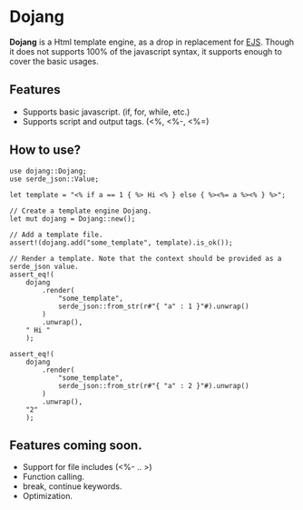 # Dojang

[crates.io]: https://crates.io/crates/dojang

**Dojang** is a Html template engine, as a drop in replacement for [EJS](https://ejs.co/). Though it does not supports 100% of the javascript syntax, it supports enough to cover the basic usages.

## Features

* Supports basic javascript. (if, for, while, etc.)
* Supports script and output tags. (<%, <%-, <%=)

## How to use?

```
use dojang::Dojang;
use serde_json::Value;

let template = "<% if a == 1 { %> Hi <% } else { %><%= a %><% } %>";

// Create a template engine Dojang.
let mut dojang = Dojang::new();

// Add a template file.
assert!(dojang.add("some_template", template).is_ok());

// Render a template. Note that the context should be provided as a serde_json value.
assert_eq!(
    dojang
        .render(
            "some_template",
            serde_json::from_str(r#"{ "a" : 1 }"#).unwrap()
        )
        .unwrap(),
    " Hi "
    );

assert_eq!(
    dojang
        .render(
            "some_template",
            serde_json::from_str(r#"{ "a" : 2 }"#).unwrap()
        )
        .unwrap(),
    "2"
    );
```

## Features coming soon.

* Support for file includes (<%- .. >)
* Function calling.
* break, continue keywords.
* Optimization.
